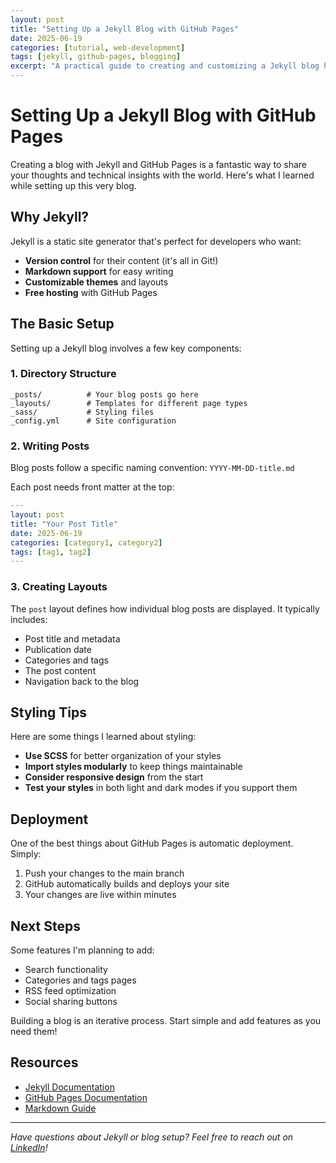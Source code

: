 ```yaml
---
layout: post
title: "Setting Up a Jekyll Blog with GitHub Pages"
date: 2025-06-19
categories: [tutorial, web-development]
tags: [jekyll, github-pages, blogging]
excerpt: "A practical guide to creating and customizing a Jekyll blog hosted on GitHub Pages, including tips for styling and organization."
---
```


# Setting Up a Jekyll Blog with GitHub Pages

Creating a blog with Jekyll and GitHub Pages is a fantastic way to share your thoughts and technical insights with the world. Here's what I learned while setting up this very blog.

## Why Jekyll?

Jekyll is a static site generator that's perfect for developers who want:

- **Version control** for their content (it's all in Git!)
- **Markdown support** for easy writing
- **Customizable themes** and layouts
- **Free hosting** with GitHub Pages

## The Basic Setup

Setting up a Jekyll blog involves a few key components:

### 1. Directory Structure

```
_posts/          # Your blog posts go here
_layouts/        # Templates for different page types
_sass/           # Styling files
_config.yml      # Site configuration
```

### 2. Writing Posts

Blog posts follow a specific naming convention: `YYYY-MM-DD-title.md`

Each post needs front matter at the top:

```yaml
---
layout: post
title: "Your Post Title"
date: 2025-06-19
categories: [category1, category2]
tags: [tag1, tag2]
---
```

### 3. Creating Layouts

The `post` layout defines how individual blog posts are displayed. It typically includes:

- Post title and metadata
- Publication date
- Categories and tags
- The post content
- Navigation back to the blog

## Styling Tips

Here are some things I learned about styling:

- **Use SCSS** for better organization of your styles
- **Import styles modularly** to keep things maintainable
- **Consider responsive design** from the start
- **Test your styles** in both light and dark modes if you support them

## Deployment

One of the best things about GitHub Pages is automatic deployment. Simply:

1. Push your changes to the main branch
2. GitHub automatically builds and deploys your site
3. Your changes are live within minutes

## Next Steps

Some features I'm planning to add:

- Search functionality
- Categories and tags pages
- RSS feed optimization
- Social sharing buttons

Building a blog is an iterative process. Start simple and add features as you need them!

## Resources

- [Jekyll Documentation](https://jekyllrb.com/docs/)
- [GitHub Pages Documentation](https://docs.github.com/en/pages)
- [Markdown Guide](https://www.markdownguide.org/)

---

*Have questions about Jekyll or blog setup? Feel free to reach out on [LinkedIn](https://linkedin.com/in/jillmetcalfe)!*
